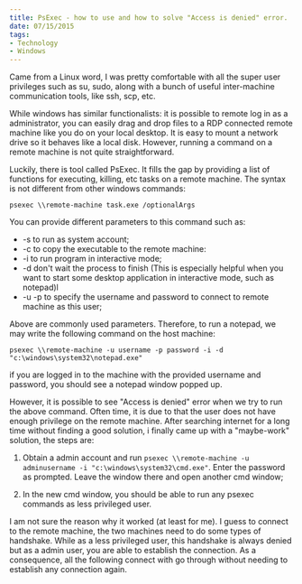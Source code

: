 ```yaml
---
title: PsExec - how to use and how to solve "Access is denied" error.
date: 07/15/2015
tags: 
- Technology
- Windows
---
```


Came from a Linux word, I was pretty comfortable with all the super user privileges such as su, sudo, along with a bunch of useful inter-machine communication tools, like ssh, scp, etc.

While windows has similar functionalists: it is possible to remote log in as a administrator, you can easily drag and drop files to a RDP connected remote machine like you do on your local desktop. It is easy to mount a network drive so it behaves like a local disk. However, running a command on a remote machine is not quite straightforward.

<!--more-->

Luckily, there is tool called PsExec. It fills the gap by providing a list of functions for executing, killing, etc tasks on a remote machine. The syntax is not different from other windows commands:
~~~~
psexec \\remote-machine task.exe /optionalArgs
~~~~
You can provide different parameters to this command such as:
* -s to run as system account;
* -c to copy the executable to the remote machine:
* -i to run program in interactive mode;
* -d don't wait the process to finish (This is especially helpful when you want to start some desktop application in interactive mode, such as notepad)l
* -u -p to specify the username and password to connect to remote machine as this user;

Above are commonly used parameters. Therefore, to run a notepad, we may write the following command on the host machine:
~~~~
psexec \\remote-machine -u username -p password -i -d "c:\windows\system32\notepad.exe"
~~~~
if you are logged in to the machine with the provided username and password, you should see a notepad window popped up.

However, it is possible to see "Access is denied" error when we try to run the above command. Often time, it is due to that the user does not have enough privilege on the remote machine. After searching internet for a long time without finding a good solution, i finally came up with a "maybe-work" solution, the steps are:

1. Obtain a admin account and run `psexec \\remote-machine -u adminusername -i "c:\windows\system32\cmd.exe"`. Enter the password as prompted. Leave the window there and open another cmd window;

2. In the new cmd window, you should be able to run any psexec commands as less privileged user.

I am not sure the reason why it worked (at least for me). I guess to connect to the remote machine, the two machines need to do some types of handshake. While as a less privileged user, this handshake is always denied but as a admin user, you are able to establish the connection. As a consequence, all the following connect with go through without needing to establish any connection again.



